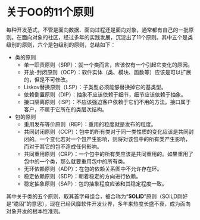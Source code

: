 # 关于OO的11个原则

每种开发范式，不管是面向数据、面向过程还是面向对象，通常都有自己的一批原则。在面向对象的社区，经过多年的实践发展，沉淀出了11个原则。其中五个是类级别的原则，六个是包级别的原则，总结如下：

* 类的原则
  * 单一职责原则（SRP）：就一个类而言，应该仅有一个引起它变化的原因。
  * 开放-封闭原则（OCP）：软件实体（类、模块、函数等）应该是可以扩展的，但是不可修改。
  * Liskov替换原则（LSP）：子类型必须能够替换掉它的基类型。
  * 依赖倒置原则（DIP）：抽象不应该依赖于细节，细节应该依赖于抽象。
  * 接口隔离原则（ISP）：不应该强迫客户依赖于它们不用的方法。接口属于客户，不属于它所在的类层次结构。
* 包的原则
  * 重用发布等价原则（REP）：重用的粒度就是发布的粒度。
  * 共同封闭原则（CCP）：包中的所有类对于同一类性质的变化应该是共同封闭的。一个变化若对一个包产生影响，则将对该包中的所有类产生影响，而对于其它的包不造成任何影响。
  * 共同重用原则（CRP）：一个包中的所有类应该是共同重用的。如果重用了包中的一个类，那么就要重用包中的所有类。
  * 无环依赖原则（ADP）：在包的依赖关系图中不允许存在环。
  * 稳定依赖原则（SDP）：朝着稳定的方向进行依赖。
  * 稳定抽象原则（SAP）：包的抽象程度应该和其稳定程度一致。
  
其中关于类的五个原则，取其首字母组合，被合称为“**SOLID**”原则（SOILD刚好是“稳固”的意思），现在已经风靡软件开发业界，多年来热度长盛不衰，成为面向对象开发的根本性准则。
